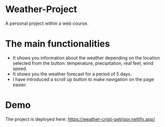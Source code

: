 # Weather-Project
A personal project within a web course.

# The main functionalities
- It shows you information about the weather depending on the location selected from the button: temperature, precipitation, real feel, wind speed.
- It shows you the weather forecast for a period of 5 days.
- I have introduced a scroll up button to make navigation on the page easier.

# Demo
The project is deployed here: https://weather-cristi-petrisor.netlify.app/
